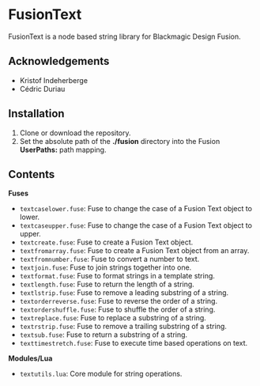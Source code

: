 # FusionText

FusionText is a node based string library for Blackmagic Design Fusion.

## Acknowledgements

- Kristof Indeherberge
- Cédric Duriau

## Installation

1. Clone or download the repository.
2. Set the absolute path of the **./fusion** directory into the Fusion
   **UserPaths:** path mapping.

## Contents

**Fuses**

- `textcaselower.fuse`: Fuse to change the case of a Fusion Text object to lower.
- `textcaseupper.fuse`: Fuse to change the case of a Fusion Text object to upper.
- `textcreate.fuse`: Fuse to create a Fusion Text object.
- `textfromarray.fuse`: Fuse to create a Fusion Text object from an array.
- `textfromnumber.fuse`: Fuse to convert a number to text.
- `textjoin.fuse`: Fuse to join strings together into one.
- `textformat.fuse`: Fuse to format strings in a template string.
- `textlength.fuse`: Fuse to return the length of a string.
- `textlstrip.fuse`: Fuse to remove a leading substring of a string.
- `textorderreverse.fuse`: Fuse to reverse the order of a string.
- `textordershuffle.fuse`: Fuse to shuffle the order of a string.
- `textreplace.fuse`: Fuse to replace a substring of a string.
- `textrstrip.fuse`: Fuse to remove a trailing substring of a string.
- `textsub.fuse`: Fuse to return a substring of a string.
- `texttimestretch.fuse`: Fuse to execute time based operations on text.


**Modules/Lua**

- `textutils.lua`: Core module for string operations.
